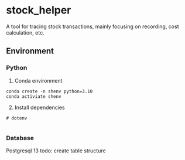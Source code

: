 # stock_helper
A tool for tracing stock transactions, mainly focusing on recording, cost calculation, etc. 

## Environment
### Python
1. Conda environment
```shell
conda create -n shenv python=3.10
conda activiate shenv

```
2. Install dependencies
``` shell
# dotenv


```


### Database
Postgresql 13
todo: create table structure